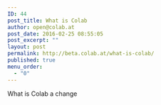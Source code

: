 ```yaml
---
ID: 44
post_title: What is Colab
author: open@colab.at
post_date: 2016-02-25 08:55:05
post_excerpt: ""
layout: post
permalink: http://beta.colab.at/what-is-colab/
published: true
menu_order:
  - "0"
---
```

What is Colab a change